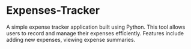# Expenses-Tracker
A simple expense tracker application built using Python. This tool allows users to record and manage their expenses efficiently. Features include adding new expenses, viewing expense summaries.
